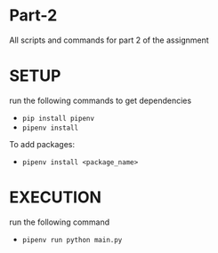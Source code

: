 # Part-2
All scripts and commands for part 2 of the assignment


# SETUP

run the following commands to get dependencies
- `pip install pipenv`
- `pipenv install`

To add packages:
- `pipenv install <package_name>`


# EXECUTION
run the following command
- `pipenv run python main.py`
